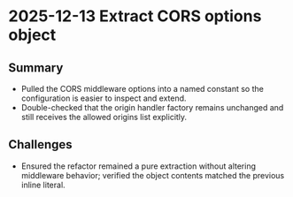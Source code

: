 # 2025-12-13 Extract CORS options object

## Summary
- Pulled the CORS middleware options into a named constant so the configuration is easier to inspect and extend.
- Double-checked that the origin handler factory remains unchanged and still receives the allowed origins list explicitly.

## Challenges
- Ensured the refactor remained a pure extraction without altering middleware behavior; verified the object contents matched the previous inline literal.
